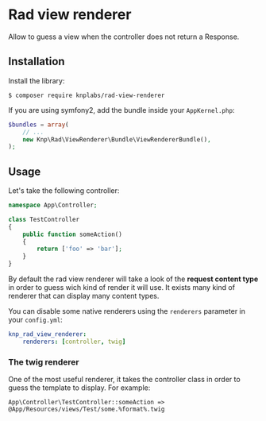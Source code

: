 Rad view renderer
=================

Allow to guess a view when the controller does not return a Response.

## Installation

Install the library:

```
$ composer require knplabs/rad-view-renderer
```

If you are using symfony2, add the bundle inside your `AppKernel.php`:

```php
$bundles = array(
    // ...
    new Knp\Rad\ViewRenderer\Bundle\ViewRendererBundle(),
);
```

## Usage

Let's take the following controller:

```php
namespace App\Controller;

class TestController
{
    public function someAction()
    {
        return ['foo' => 'bar'];
    }
}
```

By default the rad view renderer will take a look of the **request content type**
in order to guess wich kind of render it will use. It exists many kind of renderer
that can display many content types.

You can disable some native renderers using the `renderers` parameter in your `config.yml`:
```yaml
knp_rad_view_renderer:
    renderers: [controller, twig]
```

### The twig renderer

One of the most useful renderer, it takes the controller class in order to
guess the template to display. For example:

```
App\Controller\TestController::someAction => @App/Resources/views/Test/some.%format%.twig
```
